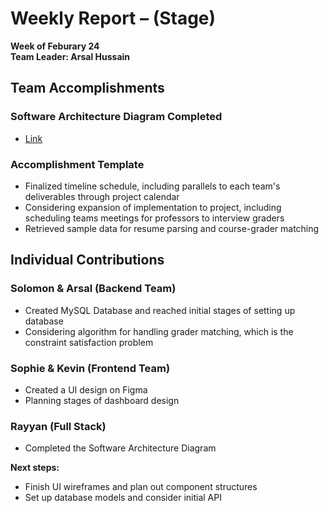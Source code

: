 # Weekly Report – (Stage)
**Week of Feburary 24**  
**Team Leader: Arsal Hussain**

## Team Accomplishments  
### Software Architecture Diagram Completed 
- [Link](https://lucid.app/lucidchart/20a73029-349f-4a5c-9112-95cd707142c8/edit?invitationId=inv_233ee0d4-7489-46d8-aa90-0ba83413f3fd&page=0_0#)
  
### Accomplishment Template
- Finalized timeline schedule, including parallels to each team's deliverables through project calendar
- Considering expansion of implementation to project, including scheduling teams meetings for professors to interview graders
- Retrieved sample data for resume parsing and course-grader matching

## Individual Contributions  
### Solomon & Arsal (Backend Team)  
- Created MySQL Database and reached initial stages of setting up database
- Considering algorithm for handling grader matching, which is the constraint satisfaction problem
### Sophie & Kevin (Frontend Team)  
- Created a UI design on Figma
- Planning stages of dashboard design
### Rayyan (Full Stack) 
- Completed the Software Architecture Diagram

**Next steps:** 
- Finish UI wireframes and plan out component structures
- Set up database models and consider initial API
